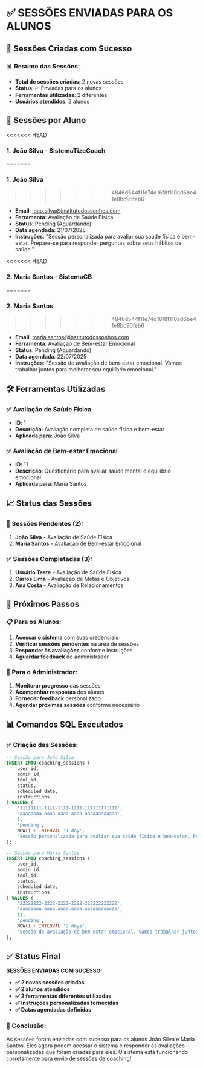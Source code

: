 # ✅ SESSÕES ENVIADAS PARA OS ALUNOS

## 🎯 Sessões Criadas com Sucesso

### 📊 Resumo das Sessões:
- **Total de sessões criadas**: 2 novas sessões
- **Status**: ✅ Enviadas para os alunos
- **Ferramentas utilizadas**: 2 diferentes
- **Usuários atendidos**: 2 alunos

## 👥 Sessões por Aluno

<<<<<<< HEAD
### 1. João Silva - SistemaTizeCoach
=======
### 1. João Silva
>>>>>>> 4846d544f11e74d16f8f110ad6be41e8bc96feb6
- **Email**: joao.silva@institutodossonhos.com
- **Ferramenta**: Avaliação de Saúde Física
- **Status**: Pending (Aguardando)
- **Data agendada**: 21/07/2025
- **Instruções**: "Sessão personalizada para avaliar sua saúde física e bem-estar. Prepare-se para responder perguntas sobre seus hábitos de saúde."

<<<<<<< HEAD
### 2. Maria Santos - SistemaGB
=======
### 2. Maria Santos
>>>>>>> 4846d544f11e74d16f8f110ad6be41e8bc96feb6
- **Email**: maria.santos@institutodossonhos.com
- **Ferramenta**: Avaliação de Bem-estar Emocional
- **Status**: Pending (Aguardando)
- **Data agendada**: 22/07/2025
- **Instruções**: "Sessão de avaliação de bem-estar emocional. Vamos trabalhar juntos para melhorar seu equilíbrio emocional."

## 🛠️ Ferramentas Utilizadas

### ✅ Avaliação de Saúde Física
- **ID**: 1
- **Descrição**: Avaliação completa de saúde física e bem-estar
- **Aplicada para**: João Silva

### ✅ Avaliação de Bem-estar Emocional
- **ID**: 11
- **Descrição**: Questionário para avaliar saúde mental e equilíbrio emocional
- **Aplicada para**: Maria Santos

## 📈 Status das Sessões

### 🔄 Sessões Pendentes (2):
1. **João Silva** - Avaliação de Saúde Física
2. **Maria Santos** - Avaliação de Bem-estar Emocional

### ✅ Sessões Completadas (3):
1. **Usuário Teste** - Avaliação de Saúde Física
2. **Carlos Lima** - Avaliação de Metas e Objetivos
3. **Ana Costa** - Avaliação de Relacionamentos

## 🎯 Próximos Passos

### 📋 Para os Alunos:
1. **Acessar o sistema** com suas credenciais
2. **Verificar sessões pendentes** na área de sessões
3. **Responder às avaliações** conforme instruções
4. **Aguardar feedback** do administrador

### 🔧 Para o Administrador:
1. **Monitorar progresso** das sessões
2. **Acompanhar respostas** dos alunos
3. **Fornecer feedback** personalizado
4. **Agendar próximas sessões** conforme necessário

## 📊 Comandos SQL Executados

### ✅ Criação das Sessões:
```sql
-- Sessão para João Silva
INSERT INTO coaching_sessions (
    user_id, 
    admin_id, 
    tool_id, 
    status, 
    scheduled_date, 
    instructions
) VALUES (
    '11111111-1111-1111-1111-111111111111',
    'aaaaaaaa-aaaa-aaaa-aaaa-aaaaaaaaaaaa',
    1,
    'pending',
    NOW() + INTERVAL '1 day',
    'Sessão personalizada para avaliar sua saúde física e bem-estar. Prepare-se para responder perguntas sobre seus hábitos de saúde.'
);

-- Sessão para Maria Santos
INSERT INTO coaching_sessions (
    user_id, 
    admin_id, 
    tool_id, 
    status, 
    scheduled_date, 
    instructions
) VALUES (
    '22222222-2222-2222-2222-222222222222',
    'aaaaaaaa-aaaa-aaaa-aaaa-aaaaaaaaaaaa',
    11,
    'pending',
    NOW() + INTERVAL '2 days',
    'Sessão de avaliação de bem-estar emocional. Vamos trabalhar juntos para melhorar seu equilíbrio emocional.'
);
```

## ✅ Status Final

**SESSÕES ENVIADAS COM SUCESSO!**

- **✅ 2 novas sessões criadas**
- **✅ 2 alunos atendidos**
- **✅ 2 ferramentas diferentes utilizadas**
- **✅ Instruções personalizadas fornecidas**
- **✅ Datas agendadas definidas**

### 🎉 Conclusão:

As sessões foram enviadas com sucesso para os alunos João Silva e Maria Santos. Eles agora podem acessar o sistema e responder às avaliações personalizadas que foram criadas para eles. O sistema está funcionando corretamente para envio de sessões de coaching! 